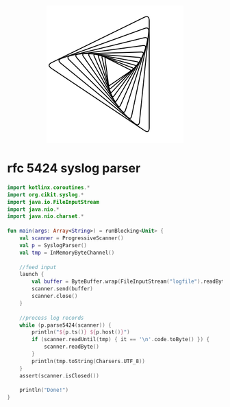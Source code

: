 <div width="100%" align="center">
<img src="https://raw.githubusercontent.com/b8b/cikit-syslog/master/logo.svg?sanitize=true">
</div>

# rfc 5424 syslog parser

```kotlin
import kotlinx.coroutines.*
import org.cikit.syslog.*
import java.io.FileInputStream
import java.nio.*
import java.nio.charset.*

fun main(args: Array<String>) = runBlocking<Unit> {
    val scanner = ProgressiveScanner()
    val p = SyslogParser()
    val tmp = InMemoryByteChannel()

    //feed input
    launch {
        val buffer = ByteBuffer.wrap(FileInputStream("logfile").readBytes())
        scanner.send(buffer)
        scanner.close()
    }

    //process log records
    while (p.parse5424(scanner)) {
        println("${p.ts()} ${p.host()}")
        if (scanner.readUntil(tmp) { it == '\n'.code.toByte() }) {
            scanner.readByte()        
        }
        println(tmp.toString(Charsers.UTF_8))
    }
    assert(scanner.isClosed())

    println("Done!")
}
```
